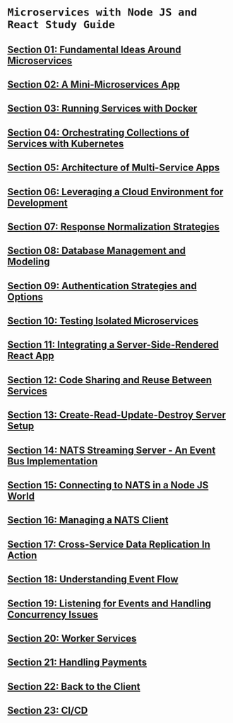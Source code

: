 # `Microservices with Node JS and React Study Guide`

## [**Section 01: Fundamental Ideas Around Microservices**](https://github.com/FahimMontasir/microservices_n_web3/tree/master/microservices/docs/section-01.md)

## [**Section 02: A Mini-Microservices App**](https://github.com/FahimMontasir/microservices_n_web3/tree/master/microservices/docs/section-02.md)

## [**Section 03: Running Services with Docker**](https://github.com/FahimMontasir/microservices_n_web3/tree/master/microservices/docs/section-03.md)

## [**Section 04: Orchestrating Collections of Services with Kubernetes**](https://github.com/FahimMontasir/microservices_n_web3/tree/master/microservices/docs/section-04.md)

## [**Section 05: Architecture of Multi-Service Apps**](https://github.com/FahimMontasir/microservices_n_web3/tree/master/microservices/docs/section-05.md)

## [**Section 06: Leveraging a Cloud Environment for Development**](https://github.com/FahimMontasir/microservices_n_web3/tree/master/microservices/docs/section-06.md)

## [**Section 07: Response Normalization Strategies**](https://github.com/FahimMontasir/microservices_n_web3/tree/master/microservices/docs/section-07.md)

## [**Section 08: Database Management and Modeling**](https://github.com/FahimMontasir/microservices_n_web3/tree/master/microservices/docs/section-08.md)

## [**Section 09: Authentication Strategies and Options**](https://github.com/FahimMontasir/microservices_n_web3/tree/master/microservices/docs/section-09.md)

## [**Section 10: Testing Isolated Microservices**](https://github.com/FahimMontasir/microservices_n_web3/tree/master/microservices/docs/section-10.md)

## [**Section 11: Integrating a Server-Side-Rendered React App**](https://github.com/FahimMontasir/microservices_n_web3/tree/master/microservices/docs/section-11.md)

## [**Section 12: Code Sharing and Reuse Between Services**](https://github.com/FahimMontasir/microservices_n_web3/tree/master/microservices/docs/section-12.md)

## [**Section 13: Create-Read-Update-Destroy Server Setup**](https://github.com/FahimMontasir/microservices_n_web3/tree/master/microservices/docs/section-13.md)

## [**Section 14: NATS Streaming Server - An Event Bus Implementation**](https://github.com/FahimMontasir/microservices_n_web3/tree/master/microservices/docs/section-14.md)

## [**Section 15: Connecting to NATS in a Node JS World**](https://github.com/FahimMontasir/microservices_n_web3/tree/master/microservices/docs/section-15.md)

## [**Section 16: Managing a NATS Client**](https://github.com/FahimMontasir/microservices_n_web3/tree/master/microservices/docs/section-16.md)

## [**Section 17: Cross-Service Data Replication In Action**](https://github.com/FahimMontasir/microservices_n_web3/tree/master/microservices/docs/section-17.md)

## [**Section 18: Understanding Event Flow**](https://github.com/FahimMontasir/microservices_n_web3/tree/master/microservices/docs/section-18.md)

## [**Section 19: Listening for Events and Handling Concurrency Issues**](https://github.com/FahimMontasir/microservices_n_web3/tree/master/microservices/docs/section-19.md)

## [**Section 20: Worker Services**](https://github.com/FahimMontasir/microservices_n_web3/tree/master/microservices/docs/section-20.md)

## [**Section 21: Handling Payments**](https://github.com/FahimMontasir/microservices_n_web3/tree/master/microservices/docs/section-21.md)

## [**Section 22: Back to the Client**](https://github.com/FahimMontasir/microservices_n_web3/tree/master/microservices/docs/section-22.md)

## [**Section 23: CI/CD**](https://github.com/FahimMontasir/microservices_n_web3/tree/master/microservices/docs/section-23.md)

